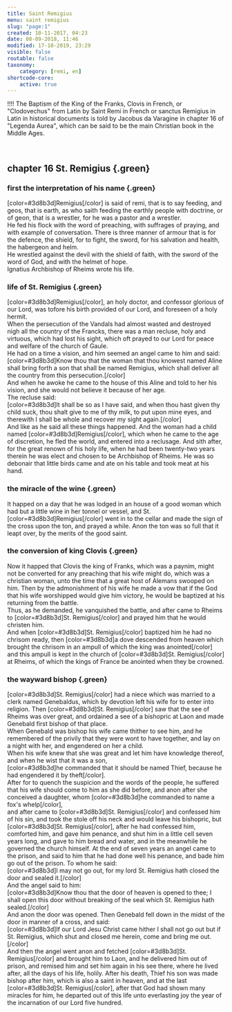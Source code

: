 ```yaml
---
title: Saint Remigius
menu: saint remigius
slug: "page:1"
created: 10-11-2017, 04:23
date: 08-09-2018, 11:46
modified: 17-10-2019, 23:29
visible: false
routable: false
taxonomy:
    category: [remi, en]
shortcode-core:
    active: true
---
```

!!!! The Baptism of the King of the Franks, Clovis in French, or "Clodovechus" from Latin by Saint Remi in French or sanctus Remigius in Latin in historical documents is told by Jacobus da Varagine in chapter 16 of "Legenda Aurea", which can be said to be the main Christian book in the Middle Ages.

<br>

## chapter 16 St. Remigius {.green}

### first the interpretation of his name {.green}

[color=#3d8b3d]Remigius[/color] is said of remi, that is to say feeding, and geos, that is earth, as who saith feeding the earthly people with doctrine, or of geon, that is a wrestler, for he was a pastor and a wrestler.  
He fed his flock with the word of preaching, with suffrages of praying, and with example of conversation. 
There is three manner of armour 
that is for the defence, the shield, for to fight, the sword, for his salvation and health, the habergeon and helm.  
He wrestled against the devil with the shield of faith, with the sword of the word of God, and with the helmet of hope.  
Ignatius Archbishop of Rheims wrote his life.

### life of St. Remigius {.green}

[color=#3d8b3d]Remigius[/color], an holy doctor, and confessor glorious of our Lord, was tofore his birth provided of our Lord, and foreseen of a holy hermit.  
When the persecution of the Vandals had almost wasted and destroyed nigh all the country of the Francks, 
there was a man recluse, holy and virtuous, which had lost his sight, which oft prayed to our Lord for peace and welfare of the church of Gaule.  
He had on a time a vision, and him seemed an angel came to him and said:  
[color=#3d8b3d]Know thou that the woman that thou knowest named Aline shall bring forth a son 
that shall be named Remigius, 
which shall deliver all the country from this persecution.[/color]   
And when he awoke he came to the house of this Aline and told to her his vision, 
and she would not believe it
because of her age.  
The recluse said:  
[color=#3d8b3d]It shall be so as I have said, and when thou hast given thy child suck, thou shalt give to me of thy milk, to put upon mine eyes, and therewith I shall be whole and recover my sight again.[/color]  
And like as he said all these things happened. 
And the woman had a child named [color=#3d8b3d]Remigius[/color], which when he came to the age of discretion, he fled the world, and entered into a reclusage. 
And sith after, for the great renown of his holy life, when he had been twenty-two years therein he was elect and chosen to be Archbishop of Rheims. 
He was so debonair that little birds came and ate on his table and took meat at his hand.

### the miracle of the wine {.green}

It happed on a day that he was lodged in an house of a good woman 
which had but a little wine in her tonnel or vessel, and St. 
[color=#3d8b3d]Remigius[/color] went in to the cellar and made the sign of the cross upon the ton, and prayed a while. 
Anon the ton was so full that it leapt over, by the merits of the good saint.

### the conversion of king Clovis {.green}

Now it happed that Clovis the king of Franks, which was a paynim, 
might not be converted for any preaching that his wife might do, which was a christian woman, 
unto the time that a great host of Alemans swooped on him. 
Then by the admonishment of his wife he made a vow that if the God that his wife worshipped would give him victory, he would be baptized at his returning from the battle.  
Thus, as he demanded, he vanquished the battle, 
and after came to Rheims to [color=#3d8b3d]St. Remigius[/color] and prayed him that he would christen him.  
And when [color=#3d8b3d]St. Remigius[/color] baptized him he had no chrisom ready, 
then [color=#3d8b3d]a dove descended from heaven which brought the chrisom in an ampull 
of which the king was anointed[/color] 
and this ampull is kept in the church of [color=#3d8b3d]St. Remigius[/color] at Rheims, of which the kings of France be anointed when they be crowned.

### the wayward bishop {.green}

[color=#3d8b3d]St. Remigius[/color] had a niece which was married to a clerk named Genebaldus, 
which by devotion left his wife for to enter into religion. 
Then [color=#3d8b3d]St. 
Remigius[/color] saw that the see of Rheims was over great, and ordained a see of a bishopric at Laon and made Genebald first bishop of that place.  
When Genebald was bishop his wife came thither to see him, and he remembered of the privily that they were wont to have together, and lay on a night with her, 
and engendered on her a child.  
When his wife knew that she was great and let him have knowledge thereof, 
and when he wist that it was a son,  
[color=#3d8b3d]he commanded that it should be named Thief, 
because he had engendered it by theft[/color].  
After for to quench the suspicion and the words of the people, he suffered that his wife should come to him as she did before, 
and anon after she conceived a daughter, whom 
[color=#3d8b3d]he commanded 
to name a fox's whelp[/color],  
and after came to [color=#3d8b3d]St. Remigius[/color] and confessed him of his sin, and took the stole off his neck and would leave his bishopric, 
but [color=#3d8b3d]St. Remigius[/color], after he had confessed him, comforted him, and gave him penance, 
and shut him in a little cell seven years long, 
and gave to him bread and water, 
and in the meanwhile he governed the church himself. 
At the end of seven years an angel came to the prison, and said to him that 
he had done well his penance, 
and bade him go out of the prison. 
To whom he said:  
[color=#3d8b3d]I may not go out, 
for my lord St. Remigius hath closed the door and sealed it.[/color]  
And the angel said to him:  
[color=#3d8b3d]Know thou that the door of heaven is opened to thee; I shall open this door without breaking of the seal which St. Remigius hath sealed.[/color]  
And anon the door was opened. 
Then Genebald fell down in the midst of the door in manner of a cross, and said:  
[color=#3d8b3d]If our Lord Jesu Christ came hither I shall not go out but if St. Remigius, which shut and closed me herein, come and bring me out.[/color]  
And then the angel went anon and fetched [color=#3d8b3d]St. Remigius[/color] and brought him to Laon, and he delivered him out of prison, and remised him and set him again in his see there, 
where he lived after, all the days of his life, holily. 
After his death, Thief his son was made bishop after him, which is also a saint in heaven, 
and at the last [color=#3d8b3d]St. Remigius[/color], after that God had shown many miracles for him, he departed out of this life unto everlasting joy the year of the incarnation of our Lord five hundred.
